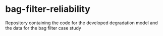 # bag-filter-reliability
Repository containing the code for the developed degradation model and the data for the bag filter case study
